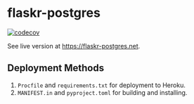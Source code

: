 # flaskr-postgres

[![codecov](https://codecov.io/gh/stevenprimeaux/flaskr-postgres/branch/main/graph/badge.svg?token=yNzlOtd6k8)](https://codecov.io/gh/stevenprimeaux/flaskr-postgres)

See live version at https://flaskr-postgres.net.

## Deployment Methods
1. `Procfile` and `requirements.txt` for deployment to Heroku.
1. `MANIFEST.in` and `pyproject.toml` for building and installing.

